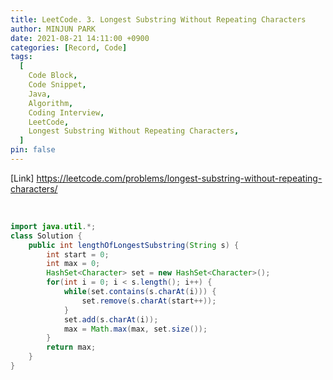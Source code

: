 ```yaml
---
title: LeetCode. 3. Longest Substring Without Repeating Characters
author: MINJUN PARK
date: 2021-08-21 14:11:00 +0900
categories: [Record, Code]
tags:
  [
    Code Block,
    Code Snippet,
    Java,
    Algorithm,
    Coding Interview,
    LeetCode,
    Longest Substring Without Repeating Characters,
  ]
pin: false
---
```


<!-- ![image](https://user-images.githubusercontent.com/88752447/130301842-30ff5467-5bf1-4e27-aa5e-e938de539cee.png) -->

[Link] <https://leetcode.com/problems/longest-substring-without-repeating-characters/>

<br>

```java
import java.util.*;
class Solution {
    public int lengthOfLongestSubstring(String s) {
        int start = 0;
        int max = 0;
        HashSet<Character> set = new HashSet<Character>();
        for(int i = 0; i < s.length(); i++) {
            while(set.contains(s.charAt(i))) {
                set.remove(s.charAt(start++));
            }
            set.add(s.charAt(i));
            max = Math.max(max, set.size());
        }
        return max;
    }
}
```
